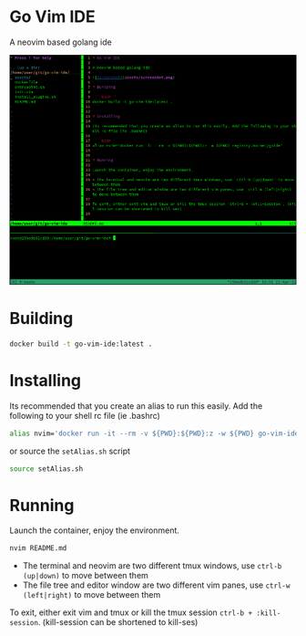 # Go Vim IDE

A neovim based golang ide

![Screenshot](assets/screenshot.png)

# Building

``` bash
docker build -t go-vim-ide:latest .
```

# Installing

Its recommended that you create an alias to run this easily. Add the following to your shell rc file (ie .bashrc)

``` bash
alias nvim='docker run -it --rm -v ${PWD}:${PWD}:z -w ${PWD} go-vim-ide:latest'
```

or source the `setAlias.sh` script

``` bash
source setAlias.sh
```


# Running

Launch the container, enjoy the environment.

``` bash
nvim README.md
```

* The terminal and neovim are two different tmux windows, use `ctrl-b (up|down)` to move between them
* The file tree and editor window are two different vim panes, use `ctrl-w (left|right)` to move between them

To exit, either exit vim and tmux or kill the tmux session `ctrl-b + :kill-session`. (kill-session can be shortened to kill-ses)

